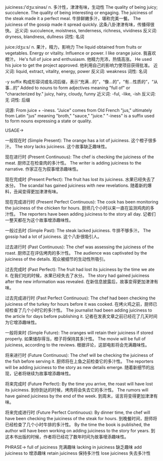 juiciness:/ˈdʒuːsinəs/
n.
多汁性，津津有味，生动性
The quality of being juicy; succulence.  The quality of being interesting or engaging.
The juiciness of the steak made it a perfect meal.  牛排鲜嫩多汁，堪称完美一餐。
The juiciness of the gossip made it spread quickly. 这条八卦津津有味，传播得很快。
近义词: succulence, moistness, tenderness, richness, vividness
反义词: dryness, blandness, dullness
词性: 名词

juice:/dʒuːs/
n.
果汁，精力，影响力
The liquid obtained from fruits or vegetables.  Energy or vitality.  Influence or power.
I like orange juice. 我喜欢橙汁。
He's full of juice and enthusiasm. 他精力充沛，热情高涨。
He used his juice to get the project approved. 他利用自己的影响力使项目获得批准。
近义词: liquid, extract, vitality, energy, power
反义词: weakness
词性: 名词

-y
suffix
构成形容词或名词后缀，表示“充满...的”，“像...的”，“有...性质的”，“从事...的”
Added to nouns to form adjectives meaning "full of" or "characterized by."
juicy, hairy, cloudy, funny
近义词: -ful, -like, -ish
反义词: 无
词性: 后缀

词源:  From juice + -iness.  "Juice" comes from Old French "jus," ultimately from Latin "jus" meaning "broth," "sauce," "juice."  "-iness" is a suffix used to form nouns expressing a state or quality.

USAGE->

一般现在时 (Simple Present):
The orange has a lot of juiciness.  这个橙子很多汁。
The story lacks juiciness.  这个故事缺乏趣味性。


现在进行时 (Present Continuous):
The chef is checking the juiciness of the meat. 厨师正在检查肉的多汁性。
The writer is adding juiciness to the narrative.  作家正在为叙事增添趣味性。


现在完成时 (Present Perfect):
The fruit has lost its juiciness. 水果已经失去了水分。
The scandal has gained juiciness with new revelations.  随着新的爆料，丑闻变得更加津津有味。


现在完成进行时 (Present Perfect Continuous):
The cook has been monitoring the juiciness of the chicken for hours. 厨师几个小时以来一直在监测鸡肉的多汁性。
The reporters have been adding juiciness to the story all day. 记者们一整天都在为这个故事增添趣味性。


一般过去时 (Simple Past):
The steak lacked juiciness. 牛排不够多汁。
The gossip had a lot of juiciness.  这个八卦很吸引人。


过去进行时 (Past Continuous):
The chef was assessing the juiciness of the roast.  厨师正在评估烤肉的多汁性。
The audience was captivated by the juiciness of the details. 观众被细节的生动性所吸引。


过去完成时 (Past Perfect):
The fruit had lost its juiciness by the time we ate it.  在我们吃的时候，水果已经失去了水分。
The story had gained juiciness after the new information was revealed.  在新信息披露后，故事变得更加津津有味。


过去完成进行时 (Past Perfect Continuous):
The chef had been checking the juiciness of the turkey for hours before it was cooked. 在烤火鸡之前，厨师已经检查了几个小时它的多汁性。
The journalist had been adding juiciness to the article for days before publishing it.  记者在发表文章之前已经花了几天时间为它增添趣味性。


一般将来时 (Simple Future):
The oranges will retain their juiciness if stored properly. 如果储存得当，橙子将保持其多汁性。
The movie will be full of juiciness, according to the reviews.  根据评论，这部电影将会充满趣味性。


将来进行时 (Future Continuous):
The chef will be checking the juiciness of the fish before serving it. 厨师将在上鱼之前检查它的多汁性。
The reporters will be adding juiciness to the story as new details emerge. 随着新细节的出现，记者将继续为故事增添趣味性。


将来完成时 (Future Perfect):
By the time you arrive, the roast will have lost its juiciness. 到你到达的时候，烤肉将会失去它的多汁性。
The rumors will have gained juiciness by the end of the week. 到周末，谣言将变得更加津津有味。


将来完成进行时 (Future Perfect Continuous):
By dinner time, the chef will have been checking the juiciness of the steak for hours.  到晚餐时间，厨师将已经检查了几个小时牛排的多汁性。
By the time the book is published, the author will have been working on adding juiciness to the story for years. 到这本书出版的时候，作者将已经花了数年时间为故事增添趣味性。


PHRASE->
full of juiciness  充满趣味
lacking in juiciness 缺乏趣味
add juiciness to  增添趣味
retain juiciness 保持多汁性
lose juiciness 失去多汁性
